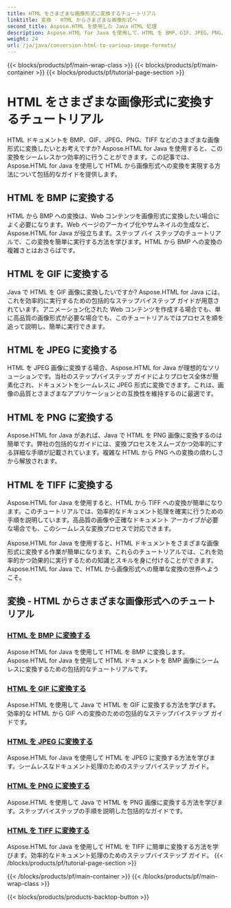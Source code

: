 ```yaml
---
title: HTML をさまざまな画像形式に変換するチュートリアル
linktitle: 変換 - HTML からさまざまな画像形式へ
second_title: Aspose.HTML を使用した Java HTML 処理
description: Aspose.HTML for Java を使用して、HTML を BMP、GIF、JPEG、PNG、TIFF などのさまざまな画像形式に変換する方法を学びます。この包括的なチュートリアルでは、効率的なドキュメント処理について説明します。
weight: 24
url: /ja/java/conversion-html-to-various-image-formats/
---
```


{{< blocks/products/pf/main-wrap-class >}}
{{< blocks/products/pf/main-container >}}
{{< blocks/products/pf/tutorial-page-section >}}

# HTML をさまざまな画像形式に変換するチュートリアル


HTML ドキュメントを BMP、GIF、JPEG、PNG、TIFF などのさまざまな画像形式に変換したいとお考えですか? Aspose.HTML for Java を使用すると、この変換をシームレスかつ効率的に行うことができます。この記事では、Aspose.HTML for Java を使用して HTML から画像形式への変換を実現する方法について包括的なガイドを提供します。 

## HTML を BMP に変換する

HTML から BMP への変換は、Web コンテンツを画像形式に変換したい場合によく必要になります。Web ページのアーカイブ化やサムネイルの生成など、Aspose.HTML for Java が役立ちます。ステップ バイ ステップのチュートリアルで、この変換を簡単に実行する方法を学びます。HTML から BMP への変換の複雑さとはおさらばです。

## HTML を GIF に変換する

Java で HTML を GIF 画像に変換したいですか? Aspose.HTML for Java には、これを効率的に実行するための包括的なステップバイステップ ガイドが用意されています。アニメーション化された Web コンテンツを作成する場合でも、単に高品質の画像形式が必要な場合でも、このチュートリアルではプロセスを順を追って説明し、簡単に実行できます。

## HTML を JPEG に変換する

HTML を JPEG 画像に変換する場合、Aspose.HTML for Java が理想的なソリューションです。当社のステップバイステップ ガイドによりプロセス全体が簡素化され、ドキュメントをシームレスに JPEG 形式に変換できます。これは、画像の品質とさまざまなアプリケーションとの互換性を維持するのに最適です。

## HTML を PNG に変換する

Aspose.HTML for Java があれば、Java で HTML を PNG 画像に変換するのは簡単です。弊社の包括的なガイドには、変換プロセスをスムーズかつ効率的にする詳細な手順が記載されています。複雑な HTML から PNG への変換の煩わしさから解放されます。

## HTML を TIFF に変換する

Aspose.HTML for Java を使用すると、HTML から TIFF への変換が簡単になります。このチュートリアルでは、効率的なドキュメント処理を確実に行うための手順を説明しています。高品質の画像や正確なドキュメント アーカイブが必要な場合でも、このシームレスな変換プロセスで対応できます。

Aspose.HTML for Java を使用すると、HTML ドキュメントをさまざまな画像形式に変換する作業が簡単になります。これらのチュートリアルでは、これを効率的かつ効果的に実行するための知識とスキルを身に付けることができます。Aspose.HTML for Java で、HTML から画像形式への簡単な変換の世界へようこそ。

## 変換 - HTML からさまざまな画像形式へのチュートリアル
### [HTML を BMP に変換する](./convert-html-to-bmp/)
Aspose.HTML for Java を使用して HTML を BMP に変換します。Aspose.HTML for Java を使用して HTML ドキュメントを BMP 画像にシームレスに変換するための包括的なチュートリアルです。
### [HTML を GIF に変換する](./convert-html-to-gif/)
Aspose.HTML を使用して Java で HTML を GIF に変換する方法を学びます。効率的な HTML から GIF への変換のための包括的なステップバイステップ ガイドです。
### [HTML を JPEG に変換する](./convert-html-to-jpeg/)
Aspose.HTML for Java を使用して HTML を JPEG に変換する方法を学びます。シームレスなドキュメント処理のためのステップバイステップ ガイド。
### [HTML を PNG に変換する](./convert-html-to-png/)
Aspose.HTML を使用して Java で HTML を PNG 画像に変換する方法を学びます。ステップバイステップの手順を説明した包括的なガイドです。
### [HTML を TIFF に変換する](./convert-html-to-tiff/)
Aspose.HTML for Java を使用して HTML を TIFF に簡単に変換する方法を学びます。効率的なドキュメント処理のためのステップバイステップ ガイド。
{{< /blocks/products/pf/tutorial-page-section >}}

{{< /blocks/products/pf/main-container >}}
{{< /blocks/products/pf/main-wrap-class >}}

{{< blocks/products/products-backtop-button >}}
